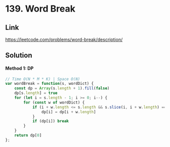 # 139. Word Break

## Link
https://leetcode.com/problems/word-break/description/

## Solution
#### Method 1: DP
```javascript
// Time O(N * M * K) | Space O(N)
var wordBreak = function(s, wordDict) {
    const dp = Array(s.length + 1).fill(false)
    dp[s.length] = true
    for (let i = s.length - 1; i >= 0; i--) {
        for (const w of wordDict) {
            if (i + w.length <= s.length && s.slice(i, i + w.length) === w) {
                dp[i] = dp[i + w.length]
            }
            if (dp[i]) break
        }
    }
    return dp[0]
};
```
